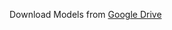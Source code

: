 

Download Models from [Google Drive](https://drive.google.com/drive/folders/16-olj4gRIRdJ7iUKgGKKaNZ5h9y6wGMj?usp=sharing)







